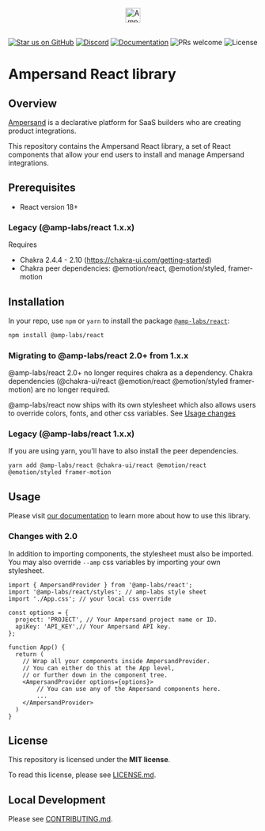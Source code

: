 <br/>
<div align="center">
    <a href="https://www.buildwithfern.com/?utm_source=github&utm_medium=readme&utm_campaign=docs-starter-openapi&utm_content=logo">
    <img src="https://res.cloudinary.com/dycvts6vp/image/upload/v1723671980/ampersand-logo-black_fwzpfw.svg" height="30" align="center" alt="Ampersand logo" >
    </a>
<br/>
<br/>

<div align="center">

[![Star us on GitHub](https://img.shields.io/github/stars/amp-labs/react?color=FFD700&label=Stars&logo=Github)](https://github.com/amp-labs/react) [![Discord](https://img.shields.io/badge/Join%20The%20Community-black?logo=discord)](https://discord.gg/BWP4BpKHvf) [![Documentation](https://img.shields.io/badge/Read%20our%20Documentation-black?logo=book)](https://docs.withampersand.com) ![PRs welcome](https://img.shields.io/badge/PRs-welcome-brightgreen.svg) <img src="https://img.shields.io/static/v1?label=license&message=MIT&color=white" alt="License">
</div>

</div>

# Ampersand React library

## Overview

[Ampersand](https://withampersand.com?trk=readme-github-react) is a declarative platform for SaaS builders who are creating product integrations. 

This repository contains the Ampersand React library, a set of React components that allow your end users to install and manage Ampersand integrations.

## Prerequisites
- React version 18+

### Legacy (@amp-labs/react 1.x.x)
Requires 
- Chakra 2.4.4 - 2.10 (https://chakra-ui.com/getting-started)
- Chakra peer dependencies: @emotion/react, @emotion/styled, framer-motion
 
## Installation

In your repo, use `npm` or `yarn` to install the package [`@amp-labs/react`](https://www.npmjs.com/package/@amp-labs/react):

```sh
npm install @amp-labs/react
```

### Migrating to @amp-labs/react 2.0+ from 1.x.x
@amp-labs/react 2.0+ no longer requires chakra as a dependency. Chakra dependencies (@chakra-ui/react @emotion/react @emotion/styled framer-motion) 
are no longer required. 

@amp-labs/react now ships with its own stylesheet which also allows users to override colors, 
fonts, and other css variables. See [Usage changes](#changes-with-2.0)


### Legacy (@amp-labs/react 1.x.x)
If you are using yarn, you'll have to also install the peer dependencies.
```
yarn add @amp-labs/react @chakra-ui/react @emotion/react @emotion/styled framer-motion
```

## Usage

Please visit [our documentation](https://docs.withampersand.com/v1.0/docs/embeddable-ui-components) to learn more about how to use this library.

### Changes with 2.0
In addition to importing components, the stylesheet must also be imported. You may also override 
`--amp` css variables by importing your own stylesheet.

```
import { AmpersandProvider } from '@amp-labs/react';
import '@amp-labs/react/styles'; // amp-labs style sheet
import './App.css'; // your local css override 

const options = {
  project: 'PROJECT', // Your Ampersand project name or ID.
  apiKey: 'API_KEY',// Your Ampersand API key.
};

function App() {
  return (
    // Wrap all your components inside AmpersandProvider.
    // You can either do this at the App level,
    // or further down in the component tree.
    <AmpersandProvider options={options}>
        // You can use any of the Ampersand components here.
        ...
    </AmpersandProvider>
  )
}
```

## License

This repository is licensed under the **MIT license**.

To read this license, please see [LICENSE.md](https://github.com/amp-labs/react/blob/main/LICENSE.md).


## Local Development

Please see [CONTRIBUTING.md](https://github.com/amp-labs/react/blob/main/CONTRIBUTING.md).
